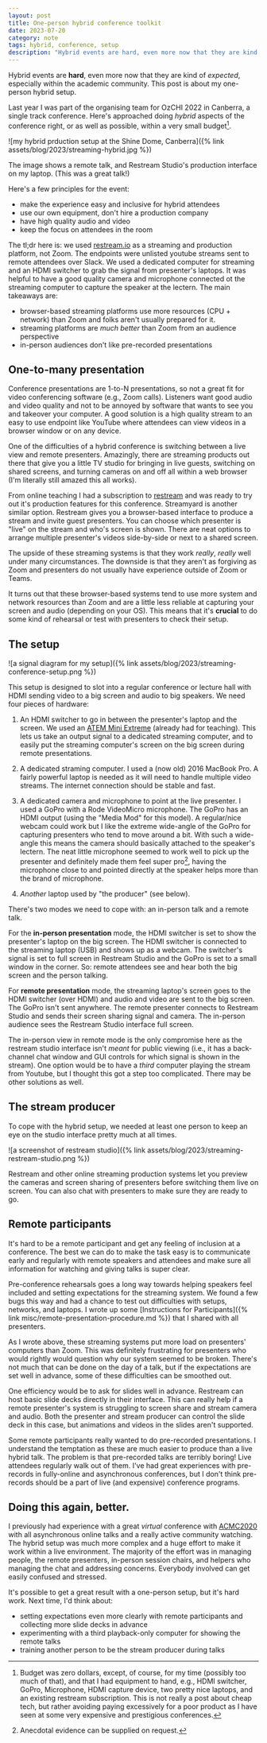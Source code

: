 ```yaml
---
layout: post
title: One-person hybrid conference toolkit 
date: 2023-07-20
category: note
tags: hybrid, conference, setup
description: "Hybrid events are hard, even more now that they are kind of expected, especially within the academic community. This post is about my one-person hybrid"
---
```


Hybrid events are **hard**, even more now that they are kind of _expected_,
especially within the academic community. This post is about my one-person
hybrid setup.

Last year I was part of the organising team for OzCHI 2022 in Canberra, a
single track conference. Here's approached doing _hybrid_ aspects of the
conference right, or as well as possible, within a very small budget[^budget].

[^budget]: Budget was zero dollars, except, of course, for my time (possibly too much of that), and that I had equipment to hand, e.g., HDMI switcher, GoPro, Microphone, HDMI capture device, two pretty nice laptops, and an existing restream subscription. This is not really a post about cheap tech, but rather avoiding paying excessively for a poor product as I have seen at some very expensive and prestigious conferences. 

![my hybrid prduction setup at the Shine Dome, Canberra]({% link assets/blog/2023/streaming-hybrid.jpg %})

The image shows a remote talk, and Restream Studio's production interface on my laptop. (This was a great talk!)

Here's a few principles for the event:

- make the experience easy and inclusive for hybrid attendees
- use our own equipment, don't hire a production company 
- have high quality audio and video
- keep the focus on attendees in the room

The tl;dr here is: we used [restream.io](https://restream.io) as a streaming
and production platform, not Zoom. The endpoints were unlisted youtube streams
sent to remote attendees over Slack. We used a dedicated computer for streaming
and an HDMI switcher to grab the signal from presenter's laptops. It was
helpful to have a good quality camera and microphone connected ot the streaming
computer to capture the speaker at the lectern. The main takeaways are:

- browser-based streaming platforms use more resources (CPU + network) than
  Zoom and folks aren't usually prepared for it.
- streaming platforms are _much better_ than Zoom from an audience perspective
- in-person audiences don't like pre-recorded presentations

## One-to-many presentation

Conference presentations are 1-to-N presentations, so not a great fit for video
conferencing software (e.g., Zoom calls). Listeners want good audio and video
quality and not to be annoyed by software that wants to see you and takeover
your computer. A good solution is a high quality stream to an easy to use
endpoint like YouTube where attendees can view videos in a browser window or on
any device.

One of the difficulties of a hybrid conference is switching between a live view
and remote presenters. Amazingly, there are streaming products out there that
give you a little TV studio for bringing in live guests, switching on shared
screens, and turning cameras on and off all within a web browser (I'm literally
still amazed this all works).

From online teaching I had a subscription to [restream](https://restream.io)
and was ready to try out it's production features for this conference.
Streamyard is another similar option. Restream gives you a browser-based
interface to produce a stream and invite guest presenters. You can choose which
presenter is "live" on the stream and who's screen is shown. There are neat
options to arrange multiple presenter's videos side-by-side or next to a shared
screen.

The upside of these streaming systems is that they work _really_, _really_ well
under many circumstances. The downside is that they aren't as forgiving as Zoom
and presenters do not usually have experience outside of Zoom or Teams.

It turns out that these browser-based systems tend to use more system and
network resources than Zoom and are a little less reliable at capturing your
screen and audio (depending on your OS). This means that it's **crucial** to do
some kind of rehearsal or test with presenters to check their setup.

## The setup

![a signal diagram for my setup]({% link assets/blog/2023/streaming-conference-setup.png %})

This setup is designed to slot into a regular conference or lecture hall with
HDMI sending video to a big screen and audio to big speakers. We need four
pieces of hardware:

1. An HDMI switcher to go in between the presenter's laptop and the screen. We used an [ATEM Mini Extreme](https://www.blackmagicdesign.com/au/products/atemmini) (already had for teaching). This lets us take an output signal to a dedicated streaming computer, and to easily put the streaming computer's screen on the big screen during remote presentations.

2. A dedicated straming computer. I used a (now old) 2016 MacBook Pro. A fairly powerful laptop is needed as it will need to handle multiple video streams. The internet connection should be stable and fast.

3. A dedicated camera and microphone to point at the live presenter. I used a GoPro with a Rode VideoMicro microphone. The GoPro has an HDMI output (using the "Media Mod" for this model). A regular/nice webcam could work but I like the extreme wide-angle of the GoPro for capturing presenters who tend to move around a bit. With such a wide-angle this means the camera should basically attached to the speaker's lectern. The neat little microphone seemed to work well to pick up the presenter and definitely made them feel super pro[^1], having the microphone close to and pointed directly at the speaker helps more than the brand of microphone.

[^1]: Anecdotal evidence can be supplied on request.

4. _Another_ laptop used by "the producer" (see below). 

There's two modes we need to cope with: an in-person talk and a remote talk. 

For the **in-person presentation** mode, the HDMI switcher is set to show the presenter's laptop on the big screen. The HDMI switcher is connected to the streaming laptop (USB) and shows up as a webcam. The switcher's signal is set to full screen in Restream Studio and the GoPro is set to a small window in the corner. So: remote attendees see and hear both the big screen and the person talking.

For **remote presentation** mode, the streaming laptop's screen goes to the HDMI switcher (over HDMI) and audio and video are sent to the big screen. The GoPro isn't sent anywhere. The remote presenter connects to Restream Studio and sends their screen sharing signal and camera.
The in-person audience sees the Restream Studio interface full screen.

The in-person view in remote mode is the only compromise here as the restream studio interface isn't _meant_ for public viewing (i.e., it has a back-channel chat window and GUI controls for which signal is shown in the stream). One option would be to have a _third_ computer playing the stream from Youtube, but I thought this got a step too complicated. There may be other solutions as well.

## The stream producer

To cope with the hybrid setup, we needed at least one person to keep an eye on the studio interface pretty much at all times.

![a screenshot of restream studio]({% link assets/blog/2023/streaming-restream-studio.png %})

Restream and other online streaming production systems let you preview the
cameras and screen sharing of presenters before switching them live on screen.
You can also chat with presenters to make sure they are ready to go.

## Remote participants

It's hard to be a remote participant and get any feeling of inclusion at a
conference. The best we can do to make the task easy is to communicate early
and regularly with remote speakers and attendees and make sure all information
for watching and giving talks is super clear.

Pre-conference rehearsals goes a long way towards helping speakers feel
included and setting expectations for the streaming system. We found a few bugs
this way and had a chance to test out difficulties with setups, networks, and
laptops. I wrote up some [Instructions for Participants]({% link
misc/remote-presentation-procedure.md %}) that I shared with all presenters.

As I wrote above, these streaming systems put more load on presenters'
computers than Zoom. This was definitely frustrating for presenters who would
rightly would question why our system seemed to be broken. There's not much
that can be done on the day of a talk, but if the expectations are set well in
advance, some of these difficulties can be smoothed out.

One efficiency would be to ask for slides well in advance. Restream can host
basic slide decks directly in their interface. This can really help if a remote
presenter's system is struggling to screen share and stream camera and audio.
Both the presenter and stream producer can control the slide deck in this case,
but animations and videos in the slides aren't supported.

Some remote participants really wanted to do pre-recorded presentations. I
understand the temptation as these are much easier to produce than a live
hybrid talk. The problem is that pre-recorded talks are terribly boring! Live
attendees regularly walk out of them. I've had great experiences with
pre-records in fully-online and asynchronous conferences, but I don't think
pre-records should be a part of live (and expensive) conference programs.  

## Doing this again, better.

I previously had experience with a great _virtual_ conference with
[ACMC2020](https://benswift.me/blog/2020/07/15/acmc2020-organising-my-first-virtual-conference/)
with all asynchronous online talks and a really active community watching. The
hybrid setup was much more complex and a huge effort to make it work within a live environment. The
majority of the effort was in managing people, the remote presenters, in-person
session chairs, and helpers who managing the chat and addressing concerns.
Everybody involved can get easily confused and stressed.  

It's possible to get a great result with a one-person setup, but it's
hard work. Next time, I'd think about:

- setting expectations even more clearly with remote participants and collecting more slide decks in advance
- experimenting with a third playback-only computer for showing the remote talks
- training another person to be the stream producer during talks


